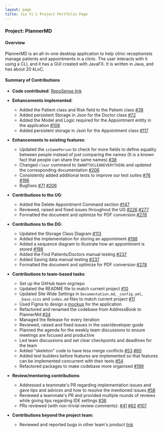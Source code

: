 ```yaml
---
layout: page
title: Jia Yi's Project Portfolio Page
---
```


### Project: PlannerMD

#### Overview
PlannerMD is an all-in-one desktop application to help clinic receptionists manage patients and appointments in a clinic. The user interacts with it using a CLI, and it has a GUI created with JavaFX. It is written in Java, and has about 20 kLoC.

#### Summary of Contributions

* **Code contributed**: [RepoSense link](https://nus-cs2103-ay2122s1.github.io/tp-dashboard/?search=jiayi1129&sort=groupTitle&sortWithin=title&timeframe=commit&mergegroup=&groupSelect=groupByRepos&breakdown=true&checkedFileTypes=docs~functional-code~test-code~other&since=2021-09-17&tabOpen=true&tabType=authorship&tabAuthor=jiayi1129&tabRepo=AY2122S1-CS2103T-T11-3%2Ftp%5Bmaster%5D&authorshipIsMergeGroup=false&authorshipFileTypes=docs~functional-code~test-code~other&authorshipIsBinaryFileTypeChecked=false)

* **Enhancements implemented**:
  * Added the Patient class and Risk field to the Patient class [#39](https://github.com/AY2122S1-CS2103T-T11-3/tp/pull/39)
  * Added persistent Storage in Json for the Doctor class [#72](https://github.com/AY2122S1-CS2103T-T11-3/tp/pull/72)
  * Added the Model and Logic required for the Appointment entity in the application [#108](https://github.com/AY2122S1-CS2103T-T11-3/tp/pull/108/files)
  * Added persistent storage in Json for the Appointment class [#117](https://github.com/AY2122S1-CS2103T-T11-3/tp/pull/117)

* **Enhancements to existing features**:
  * Updated the `isSamePerson` to check for more fields to define equality between people instead of just comparing the names (It is a known fact that people can share the same names) [#38](https://github.com/AY2122S1-CS2103T-T11-3/tp/pull/38)
  * Changed `clear` command to `IWANTTOCLEAREVERYTHING` and updated the corresponding documentation [#206](https://github.com/AY2122S1-CS2103T-T11-3/tp/pull/206)
  * Consistently added additional tests to improve our test suites [#76](https://github.com/AY2122S1-CS2103T-T11-3/tp/pull/76) [#196](https://github.com/AY2122S1-CS2103T-T11-3/tp/pull/196)
  * Bugfixes [#71](https://github.com/AY2122S1-CS2103T-T11-3/tp/pull/71) [#206](https://github.com/AY2122S1-CS2103T-T11-3/tp/pull/206)

* **Contributions to the UG**:
  * Added the Delete Appointment Command section [#147](https://github.com/AY2122S1-CS2103T-T11-3/tp/pull/147)
  * Reviewed, raised and fixed issues throughout the UG [#226](https://github.com/AY2122S1-CS2103T-T11-3/tp/pull/226) [#277](https://github.com/AY2122S1-CS2103T-T11-3/tp/pull/277)
  * Formatted the document and optimize for PDF conversion [#278](https://github.com/AY2122S1-CS2103T-T11-3/tp/pull/278)

* **Contributions to the DG**:
  * Updated the Storage Class Diagram [#113](https://github.com/AY2122S1-CS2103T-T11-3/tp/pull/113)
  * Added the implementation for storing an appointment [#198](https://github.com/AY2122S1-CS2103T-T11-3/tp/pull/198)
  * Added a sequence diagram to illustrate how an appointment is stored [#198](https://github.com/AY2122S1-CS2103T-T11-3/tp/pull/198)
  * Added the Find Patients/Doctors manual testing [#237](https://github.com/AY2122S1-CS2103T-T11-3/tp/pull/237)
  * Added Saving data manual testing [#237](https://github.com/AY2122S1-CS2103T-T11-3/tp/pull/237)
  * Formatted the document and optimize for PDF conversion [#278](https://github.com/AY2122S1-CS2103T-T11-3/tp/pull/278)

* **Contributions to team-based tasks**:
  * Set up the GitHub team org/repo
  * Updated the README file to match current project [#10](https://github.com/AY2122S1-CS2103T-T11-3/tp/pull/10)
  * Updated Site Wide Settings in `Documentation.md`, `_config.yml`, `_base.scss` and `index.md` files to match current project [#11](https://github.com/AY2122S1-CS2103T-T11-3/tp/pull/11)
  * Used Figma to design a [mockup](https://www.figma.com/file/LA0OQ6FUXr87X3lZMcs15E/CS2103T-tP?node-id=0%3A1) for the application
  * Refactored and renamed the codebase from AddressBook to PlannerMd [#34](https://github.com/AY2122S1-CS2103T-T11-3/tp/pull/34)
  * Managed the Release for every iteration
  * Reviewed, raised and fixed issues in the user/developer guide
  * Planned the agenda for the weekly team discussions to ensure meetings are focused and productive
  * Led team discussions and set clear checkpoints and deadlines for the team
  * Added "skeleton" code to have less merge conflicts [#53](https://github.com/AY2122S1-CS2103T-T11-3/tp/pull/53) [#60](https://github.com/AY2122S1-CS2103T-T11-3/tp/pull/60)
  * Added test builders before features are implemented so that features can be implemented concurrent with their tests [#54](https://github.com/AY2122S1-CS2103T-T11-3/tp/pull/54)
  * Refactored packages to make codebase more organised [#199](https://github.com/AY2122S1-CS2103T-T11-3/tp/pull/199)  

* **Review/mentoring contributions**:
  * Addressed a teammate's PR regarding implementation issues and gave tips and advices and how to resolve the mentioned issues [#58](https://github.com/AY2122S1-CS2103T-T11-3/tp/pull/58#issuecomment-937614694)
  * Reviewed a teammate's PR and provided multiple rounds of reviews while giving tips regarding IDE settings [#36](https://github.com/AY2122S1-CS2103T-T11-3/tp/pull/36)
  * PRs reviewed (with non-trivial review comments): [#41](https://github.com/AY2122S1-CS2103T-T11-3/tp/pull/41) [#62](https://github.com/AY2122S1-CS2103T-T11-3/tp/pull/62) [#107](https://github.com/AY2122S1-CS2103T-T11-3/tp/pull/107)

* **Contributions beyond the project team**:
  * Reviewed and reported bugs in other team's product [link](https://github.com/jiayi1129/ped/issues)

